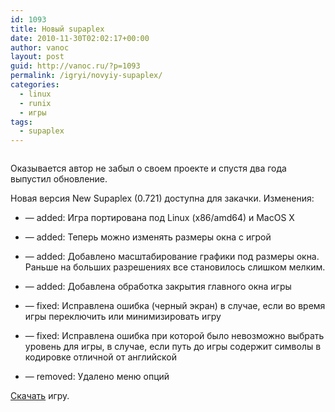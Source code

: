 ```yaml
---
id: 1093
title: Новый supaplex
date: 2010-11-30T02:02:17+00:00
author: vanoc
layout: post
guid: http://vanoc.ru/?p=1093
permalink: /igryi/novyiy-supaplex/
categories:
  - linux
  - runix
  - игры
tags:
  - supaplex
---
```

[<img class="aligncenter size-full wp-image-1095" title="supaplex" src="http://vanoc.ru/uploads/2010/11/supaplex_s.jpg" alt="" />](http://vanoc.ru/uploads/2010/11/supaplex.jpg)

Оказывается автор не забыл о своем проекте и спустя два года выпустил обновление.

Новая версия New Supaplex (0.721) доступна для закачки. Изменения:

* &#8212; added: Игра портирована под Linux (x86/amd64) и MacOS X
  
* &#8212; added: Теперь можно изменять размеры окна с игрой
  
* &#8212; added: Добавлено масштабирование графики под размеры окна. Раньше на больших разрешениях все становилось слишком мелким.
  
* &#8212; added: Добавлена обработка закрытия главного окна игры
  
* &#8212; fixed: Исправлена ошибка (черный экран) в случае, если во время игры переключить или минимизировать игру
  
* &#8212; fixed: Исправлена ошибка при которой было невозможно выбрать уровень для игры, в случае, если путь до игры содержит символы в кодировке отличной от английской
  
* &#8212; removed: Удалено меню опций

[Скачать](http://www.newsupaplex.pp.ru/sup_news.html) игру.